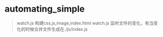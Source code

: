 # automating_simple
>watch.js
 构建css,js,image,index.html
>watch.js
监听文件的变化，有当变化的时候合并文件生成在./js/index.js





